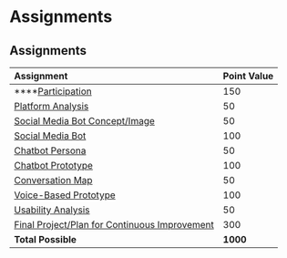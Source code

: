 # Assignments

## Assignments

| **Assignment**  | **Point Value** |
| :--- | :--- |
| \*\*\*\*[Participation](../../assignment-examples/assignment-examples/participation.md) | 150 |
| [Platform Analysis](../../modules/modules/content-getting-communication-work-done-ethically-and-legally/platform-analysis.md) | 50 |
| [Social Media Bot Concept/Image](../../modules/modules/content-machines-as-advocates/twitterbot-concept-image.md) | 50 |
| [Social Media Bot](../../modules/modules/week-4/twitterbot.md) | 100 |
| [Chatbot Persona](../../modules/modules/week-5/chatbot-persona.md) | 50 |
| [Chatbot Prototype](../../modules/modules/week-6/chatbot-prototype.md) | 100 |
| [Conversation Map](../../modules/modules/week-7/conversation-map.md) | 50 |
| [Voice-Based Prototype](../../modules/modules/week-8/voice-based-prototype.md) | 100  |
| [Usability Analysis](../../modules/modules/week-9/usability-analysis.md) | 50 |
| [Final Project/Plan for Continuous Improvement](../../modules/modules/week-10/final-project-plan-for-continuous-improvement.md) | 300 |
| **Total Possible** | **1000**  |



